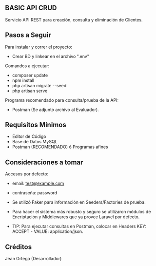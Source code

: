 ## BASIC API CRUD

Servicio API REST para creación, consulta y eliminación de Clientes.

## Pasos a Seguir

Para instalar y correr el proyecto:
- Crear BD y linkear en el archivo ".env"


Comandos a ejecutar:

- composer update
- npm install
- php artisan migrate --seed
- php artisan serve

Programa recomendado para consulta/prueba de la API:
- Postman (Se adjuntó archivo al Evaluador).

## Requisitos Minimos

- Editor de Código
- Base de Datos MySQL
- Postman (RECOMENDADO) ó Programas afines

## Consideraciones a tomar

Accesos por defecto:
- email: test@example.com
- contraseña: password

- Se utilizó Faker para información en Seeders/Factories de prueba.

- Para hacer el sistema más robusto y seguro se utilizaron módulos de Encriptación y Middlewares que ya provee Laravel por defecto.

- TIP: Para ejecutar consultas en Postman, colocar en Headers KEY: ACCEPT - VALUE: application/json.

## Créditos

Jean Ortega (Desarrollador)
